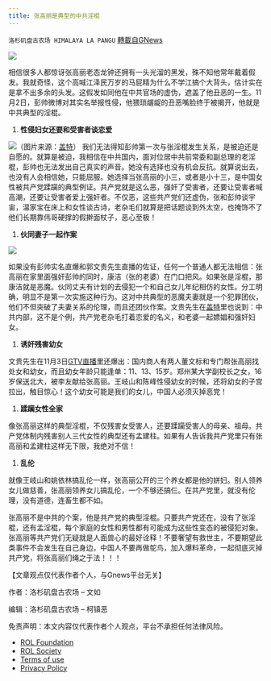 ```yaml
---
title: 张高丽是典型的中共淫棍
---
```

`洛杉矶盘古农场 HIMALAYA LA PANGU` [轉載自GNews](https://gnews.org/zh-hans/1648111/)

![](https://assets.gnews.org/wp-content/uploads/2021/11/32738DC3-1D34-4F8F-9ED7-2DAF675631A3.png)

相信很多人都惊讶张高丽老态龙钟还拥有一头光溜的黑发，殊不知他常年戴着假发。我就奇怪，这个高喊江泽民万岁的马屁精为什么不学江搞个大背头，估计实在是拿不出多余的头发。这假发如同他在中共官场的虚伪，遮盖了他丑恶的一生。11月2日，彭帅微博对其实名举报性侵，他猥琐龌龊的丑恶嘴脸终于被揭开，他就是中共典型的淫棍。

1. **性侵妇女还要和受害者谈恋爱**

![](https://assets.gnews.org/wp-content/uploads/2021/11/3B6F28FC-F265-4D12-AB34-EB252FCB5D5A.png)（图片来源：[盖特](https://gettr.com/post/pfuwdu33fb)）
我们无法得知彭帅第一次与张淫棍发生关系，是被迫还是自愿的。就算是被迫，我相信在中共国内，面对位居中共前常委和副总理的老淫棍，彭帅也无法发出自己真实的声音。她没有选择也没有机会反抗。就算说出去，也没有人会相信她，只能屈服。她选择当张高丽的小三，或者是小十三，是中国女性被共产党蹂躏的典型例证。共产党就是这么恶，强奸了受害者，还要让受害者喊高潮，还要让受害者爱上强奸者。不仅恶，这些共产党们还虚伪，张和彭帅谈宇宙，温家宝在床上和女性谈古诗，老杂毛们就算是把话题谈到外太空，也掩饰不了他们长期靠伟哥硬撑的假擀面杖子，恶心至极！

1. **伙同妻子一起作案**


![](https://assets.gnews.org/wp-content/uploads/2021/11/7DFCD125-2D3B-4F05-875A-7041E232D1FB.png)

如果没有彭帅实名直爆和郭文贵先生直播的佐证，任何一个普通人都无法相信：张高丽在家里面强奸彭帅的同时，康洁（张的老婆）在门口把风。如果张是淫棍，那康洁就是恶魔。伙同丈夫有计划的去侵犯一个和自己女儿年纪相仿的女性。分工明确，明显不是第一次实施这种行为。这对中共典型的恶魔夫妻就是一个犯罪团伙，他们不但突破了夫妻关系的伦理，而且还团伙作案。文贵先生在[盖特](https://gettr.com/post/pg0u830237)里也说到：中共内部，这不是个例，共产党老杂毛打着恋爱的名义，和老婆一起嫖娼和强奸妇女。

1. **诱奸残害幼女**


文贵先生在11月3日[GTV直播](https://gtv.org/video/id=61827dfd11d186296800dd83)里还爆出：国内商人有两人董文标和专门帮张高丽找处女和幼女，而且幼女年龄只能逢单：11、13、15岁。郑州某大学副校长之女，16岁保送北大，被李友献给张高丽。王岐山和陈峰性侵幼女的时候，还将幼女的子宫拉出，触目惊心！这个幼女可能是我们的女儿，中国人必须灭掉恶党！

1. **蹂躏女性全家**


像张高丽这样的典型淫棍，不仅残害女受害人，还要蹂躏受害人的母亲、祖母。共产党体制内残害别人三代女性的典型还有孟建柱。如果有人告诉我共产党里只有张高丽和孟建柱这样无下限，我绝对不信！

1. **乱伦**


就像王岐山和姚依林搞乱伦一样，张高丽公开的三个养女都是他的姘妇。别人领养女儿做慈善，张高丽领养女儿搞乱伦，一个不够还搞仨。在共产党里，就没有伦理，没有道德，连畜生都不如。

张高丽不是中共的个案，他是共产党的典型淫棍。只要共产党还在，没有了张淫棍，还有孟淫棍，每个家庭的女性和男性都有可能成为这些性变态的被侵犯对象。张高丽等共产党们无疑就是人面兽心的最好诠释！不要奢望有救世主，不要期望此类事件不会发生在自己身边，中国人不要再做鸵鸟，加入爆料革命，一起彻底灭掉共产党，将张高丽们绳之于法！！！

【文章观点仅代表作者个人，与Gnews平台无关】



作者：洛杉矶盘古农场 – 文如

编辑：洛杉矶盘古农场 – 柯镇恶

 

免责声明：本文内容仅代表作者个人观点，平台不承担任何法律风险。

- [ROL Foundation](https://rolfoundation.org/)
- [ROL Society](https://rolsociety.org/)
- [Terms of use](https://gnews.org/terms-of-use-3/)
- [Privacy Policy](https://gnews.org/privacy-policy/)
